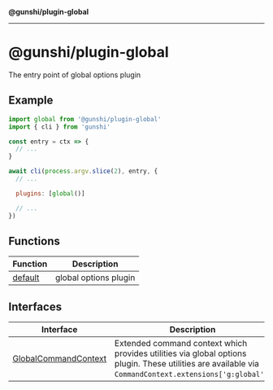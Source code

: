**@gunshi/plugin-global**

---

# @gunshi/plugin-global

The entry point of global options plugin

## Example

```js
import global from '@gunshi/plugin-global'
import { cli } from 'gunshi'

const entry = ctx => {
  // ...
}

await cli(process.argv.slice(2), entry, {
  // ...

  plugins: [global()]

  // ...
})
```

## Functions

| Function                        | Description           |
| ------------------------------- | --------------------- |
| [default](functions/default.md) | global options plugin |

## Interfaces

| Interface                                                  | Description                                                                                                                                             |
| ---------------------------------------------------------- | ------------------------------------------------------------------------------------------------------------------------------------------------------- |
| [GlobalCommandContext](interfaces/GlobalCommandContext.md) | Extended command context which provides utilities via global options plugin. These utilities are available via `CommandContext.extensions['g:global']`. |
